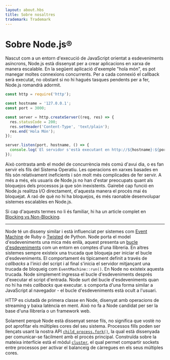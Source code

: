 ```yaml
---
layout: about.hbs
title: Sobre nosaltres
trademark: Trademark
---
```


# Sobre Node.js®

Nascut com a un entorn d'execució de JavaScript orientat a esdeveniments asíncrons, Node.js està dissenyat per a crear aplicacions en xarxa de manera escalable. En la següent aplicació d'exemple "hola món", es pot manegar moltes connexions concurrents. Per a cada connexió el callback serà executat, no obstant si no hi hagués tasques pendents per a fer, Node.js romandrà adormit.

```javascript
const http = require('http');

const hostname = '127.0.0.1';
const port = 3000;

const server = http.createServer((req, res) => {
  res.statusCode = 200;
  res.setHeader('Content-Type', 'text/plain');
  res.end('Hola Món');
});

server.listen(port, hostname, () => {
  console.log(`El servidor s'està executant en http://${hostname}:${port}/`);
});
```

Això contrasta amb el model de concurrència més comú d'avui dia, o es fan servir els fils del Sistema Operatiu. Les operacions en xarxes basades en fils són relativament ineficients i són molt més complicades de fer servir. A més a més, els usuaris de Node.js no han d'estar preocupats quant als bloquejos dels processos ja que són inexistents. Gairebé cap funció en Node.js realitza I/O directament, d'aquesta manera el procés mai és bloquejat. A raó de què no hi ha bloquejos, és més raonable desenvolupar sistemes escalables en Node.js.

Si cap d'aquests termes no li és familiar, hi ha un article complet en [Blocking vs Non-Blocking][].

---

Node té un disseny similar i està influenciat per sistemes com [Event Machine][] de Ruby o [Twisted][] de Python. Node porta el model d'esdeveniments una mica més enllà, aquest presenta un [bucle d'esdeveniments][] com un entorn en comptes d'una llibreria. En altres sistemes sempre existeix una trucada que bloqueja per iniciar el bucle d'esdeveniments. El comportament és típicament definit a través de _callbacks_ a l'inici del script i al final s'inicia el servidor mitjançant una trucada de bloqueig com `EventMachine::run()`. En Node no existeix aquesta trucada. Node simplement ingressa el bucle d'esdeveniments després d'executar el script d'entrada. Node surt del bucle d'esdeveniments quan no hi ha més _callbacks_ que executar. s comporta d'una forma similar a JavaScript al navegador - el bucle d'esdeveniments està ocult a l'usuari.

HTTP es ciutadà de primera classe en Node, disenyat amb operacions de streaming y baixa latència en ment. Això no fa a Node candidat per ser la base d'una llibrería o un framework web.

Solament perquè Node està dissenyat sense fils, no significa que vostè no pot aprofitar els múltiples cores del seu sistema. Processos fills poden ser llençats usant la nostra API [`child_process.fork()`][], la qual està dissenyada per comunicar-se fàcilment amb el procés principal. Construïda sobre la mateixa interfície està el mòdul [`cluster`][], el qual permet compartir sockets entre processos per activar el balanceig de càrregues en els seus múltiples cores.

[Blocking vs Non-Blocking]: https://nodejs.org/ca/docs/guides/blocking-vs-non-blocking/
[`child_process.fork()`]: https://nodejs.org/api/child_process.html#child_process_child_process_fork_modulepath_args_options
[`cluster`]: https://nodejs.org/api/cluster.html
[bucle d'esdeveniments]: https://github.com/nodejs/node/blob/main/doc/topics/event-loop-timers-and-nexttick.md
[Event Machine]: https://github.com/eventmachine/eventmachine
[Twisted]: https://twistedmatrix.com/trac/
